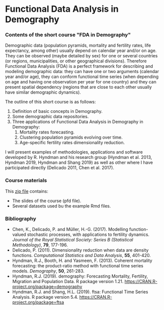 # Functional Data Analysis in Demography
### Contents of the short course "FDA in Demography"

Demographic data (population pyramids, mortality and fertility rates, life expectancy, among other) usually depend on calendar year and/or on age. They can be observed (maybe detailed by sex) for one or several countries (or regions, municipalities, or other geographical divisions). Therefore Functional Data Analysis (FDA) is a perfect framework for describing and modeling demographic data: they can have one or two arguments (calendar year and/or age), they can conform functional time series (when depending on age and having one observation per year for one country) and they can present spatial dependency (regions that are close to each other usually have similar demographic dynamics). 

The outline of this short course is as follows:
1. Definition of basic concepts in Demography.
2. Some demographic data repositories.
3. Three applications of Functional Data Analysis in Demography in Demography:
    1. Mortality rates forecasting.
    2. Clustering population pyramids evolving over time.
    3. Age-specific fertility rates dimensionality reduction.

I will present examples of methodologies, applications and software developed by R. Hyndman and his research group (Hyndman et al. 2013, Hyndman 2019, Hyndman and Shang 2019)
as well as other where I have participated directly (Delicado 2011, Chen et al. 2017).

### Course materials
This [zip file](https://www.dropbox.com/scl/fi/l8p2aeb6cc1q76yc54vjl/FDA_in_Demography.zip?rlkey=k62d7sgkjznl9l5t915vsbflx&dl=0) contains:
- The slides of the course (pfd file).
- Several datasets used bu the example Rmd files.

### Bibliography
- Chen, K., Delicado, P. and Müller, H.-G. (2017). Modelling function-valued stochastic processes, with applications to fertility dynamics. *Journal of the Royal Statistical Society: Series B (Statistical Methodology)*, **79**, 177-196.
- Delicado, P. (2011). Dimensionality reduction when data are density functions. *Computational Statistics and Data Analysis*, **55**, 401-420.
- Hyndman, R.J., Booth, H. and Yasmeen, F. (2013). Coherent mortality forecasting: the product-ratio method with functional time series models. *Demography*, **50**, 261-283.
- Hyndman, R.J. (2019). demography: Forecasting Mortality, Fertility, Migration and Population Data. R package version 1.21. https://CRAN.R-project.org/package=demography
- Hyndman, R.J. and Shang, H.L. (2019). ftsa: Functional Time Series Analysis. R package version 5.4. https://CRAN.R-project.org/package=ftsa
